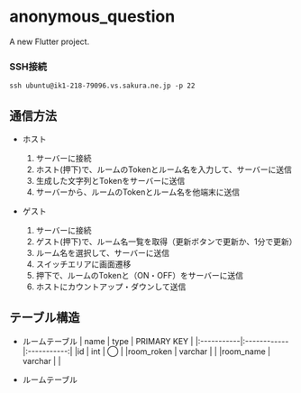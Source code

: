 # anonymous_question

A new Flutter project.

### SSH接続
```
ssh ubuntu@ik1-218-79096.vs.sakura.ne.jp -p 22
```



## 通信方法
-  ホスト
    1. サーバーに接続
    2. ホスト(押下)で、ルームのTokenとルーム名を入力して、サーバーに送信
    3. 生成した文字列とTokenをサーバーに送信
    4. サーバーから、ルームのTokenとルーム名を他端末に送信

- ゲスト
    1. サーバーに接続
    2. ゲスト(押下)で、ルーム名一覧を取得（更新ボタンで更新か、1分で更新）
    3. ルーム名を選択して、サーバーに送信
    4. スイッチエリアに画面遷移
    5. 押下で、ルームのTokenと（ON・OFF）をサーバーに送信
    6. ホストにカウントアップ・ダウンして送信





## テーブル構造
- ルームテーブル
    | name       |     type    | PRIMARY KEY |
    |:-----------|:------------|:-----------:|
    |id          | int         | ◯          |
    |room_roken  | varchar     |             |
    |room_name   | varchar     |             |

- ルームテーブル